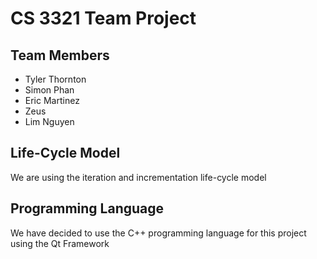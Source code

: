 # CS 3321 Team Project
## Team Members
- Tyler Thornton
- Simon Phan
- Eric Martinez
- Zeus
- Lim Nguyen

## Life-Cycle Model

We are using the iteration and incrementation life-cycle model

## Programming Language

We have decided to use the C++ programming language for this project using the Qt Framework